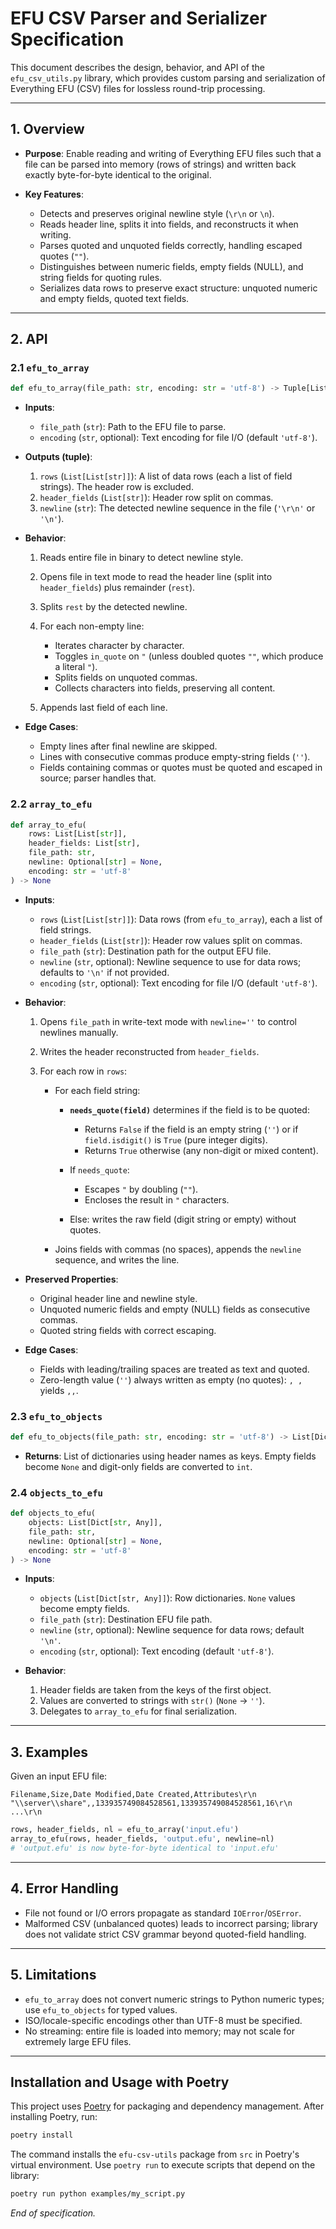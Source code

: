 # EFU CSV Parser and Serializer Specification

This document describes the design, behavior, and API of the `efu_csv_utils.py` library, which provides custom parsing and serialization of Everything EFU (CSV) files for lossless round-trip processing.

---

## 1. Overview

* **Purpose**: Enable reading and writing of Everything EFU files such that a file can be parsed into memory (rows of strings) and written back exactly byte-for-byte identical to the original.
* **Key Features**:

  * Detects and preserves original newline style (`\r\n` or `\n`).
  * Reads header line, splits it into fields, and reconstructs it when writing.
  * Parses quoted and unquoted fields correctly, handling escaped quotes (`""`).
  * Distinguishes between numeric fields, empty fields (NULL), and string fields for quoting rules.
  * Serializes data rows to preserve exact structure: unquoted numeric and empty fields, quoted text fields.

---

## 2. API

### 2.1 `efu_to_array`

```python
def efu_to_array(file_path: str, encoding: str = 'utf-8') -> Tuple[List[List[str]], str, str]
```

* **Inputs**:

  * `file_path` (`str`): Path to the EFU file to parse.
  * `encoding` (`str`, optional): Text encoding for file I/O (default `'utf-8'`).

* **Outputs (tuple)**:

  1. `rows` (`List[List[str]]`): A list of data rows (each a list of field strings). The header row is excluded.
  2. `header_fields` (`List[str]`): Header row split on commas.
  3. `newline` (`str`): The detected newline sequence in the file (`'\r\n'` or `'\n'`).

* **Behavior**:

  1. Reads entire file in binary to detect newline style.
  2. Opens file in text mode to read the header line (split into `header_fields`) plus remainder (`rest`).
  3. Splits `rest` by the detected newline.
  4. For each non-empty line:

     * Iterates character by character.
     * Toggles `in_quote` on `"` (unless doubled quotes `""`, which produce a literal `"`).
     * Splits fields on unquoted commas.
     * Collects characters into fields, preserving all content.
  5. Appends last field of each line.

* **Edge Cases**:

  * Empty lines after final newline are skipped.
  * Lines with consecutive commas produce empty-string fields (`''`).
  * Fields containing commas or quotes must be quoted and escaped in source; parser handles that.

### 2.2 `array_to_efu`

```python
def array_to_efu(
    rows: List[List[str]],
    header_fields: List[str],
    file_path: str,
    newline: Optional[str] = None,
    encoding: str = 'utf-8'
) -> None
```

* **Inputs**:

  * `rows` (`List[List[str]]`): Data rows (from `efu_to_array`), each a list of field strings.
  * `header_fields` (`List[str]`): Header row values split on commas.
  * `file_path` (`str`): Destination path for the output EFU file.
  * `newline` (`str`, optional): Newline sequence to use for data rows; defaults to `'\n'` if not provided.
  * `encoding` (`str`, optional): Text encoding for file I/O (default `'utf-8'`).

* **Behavior**:

  1. Opens `file_path` in write-text mode with `newline=''` to control newlines manually.
  2. Writes the header reconstructed from `header_fields`.
  3. For each row in `rows`:

     * For each field string:

       * **`needs_quote(field)`** determines if the field is to be quoted:

         * Returns `False` if the field is an empty string (`''`) or if `field.isdigit()` is `True` (pure integer digits).
         * Returns `True` otherwise (any non-digit or mixed content).
       * If `needs_quote`:

         * Escapes `"` by doubling (`""`).
         * Encloses the result in `"` characters.
       * Else: writes the raw field (digit string or empty) without quotes.
     * Joins fields with commas (no spaces), appends the `newline` sequence, and writes the line.

* **Preserved Properties**:

  * Original header line and newline style.
  * Unquoted numeric fields and empty (NULL) fields as consecutive commas.
  * Quoted string fields with correct escaping.

* **Edge Cases**:

  * Fields with leading/trailing spaces are treated as text and quoted.
  * Zero-length value (`''`) always written as empty (no quotes): `, ,` yields `,,`.

### 2.3 `efu_to_objects`

```python
def efu_to_objects(file_path: str, encoding: str = 'utf-8') -> List[Dict[str, Any]]
```

* **Returns**: List of dictionaries using header names as keys. Empty fields become
  `None` and digit-only fields are converted to `int`.

### 2.4 `objects_to_efu`

```python
def objects_to_efu(
    objects: List[Dict[str, Any]],
    file_path: str,
    newline: Optional[str] = None,
    encoding: str = 'utf-8'
) -> None
```

* **Inputs**:

  * `objects` (`List[Dict[str, Any]]`): Row dictionaries. ``None`` values become empty fields.
  * `file_path` (`str`): Destination EFU file path.
  * `newline` (`str`, optional): Newline sequence for data rows; default `'\n'`.
  * `encoding` (`str`, optional): Text encoding (default `'utf-8'`).

* **Behavior**:

  1. Header fields are taken from the keys of the first object.
  2. Values are converted to strings with ``str()`` (``None`` -> ``''``).
  3. Delegates to `array_to_efu` for final serialization.

---

## 3. Examples

Given an input EFU file:

```
Filename,Size,Date Modified,Date Created,Attributes\r\n
"\\server\\share",,133935749084528561,133935749084528561,16\r\n
...\r\n
```

```python
rows, header_fields, nl = efu_to_array('input.efu')
array_to_efu(rows, header_fields, 'output.efu', newline=nl)
# 'output.efu' is now byte-for-byte identical to 'input.efu'
```

---

## 4. Error Handling

* File not found or I/O errors propagate as standard `IOError`/`OSError`.
* Malformed CSV (unbalanced quotes) leads to incorrect parsing; library does not validate strict CSV grammar beyond quoted-field handling.

---

## 5. Limitations

* `efu_to_array` does not convert numeric strings to Python numeric types; use
  `efu_to_objects` for typed values.
* ISO/locale-specific encodings other than UTF-8 must be specified.
* No streaming: entire file is loaded into memory; may not scale for extremely large EFU files.

---
## Installation and Usage with Poetry

This project uses [Poetry](https://python-poetry.org/) for packaging and dependency management. After installing Poetry, run:

```bash
poetry install
```

The command installs the `efu-csv-utils` package from `src` in Poetry's virtual environment. Use `poetry run` to execute scripts that depend on the library:

```bash
poetry run python examples/my_script.py
```

*End of specification.*
